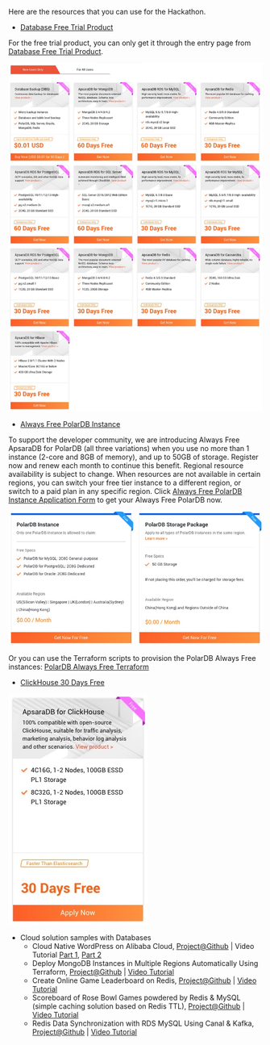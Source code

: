
Here are the resources that you can use for the Hackathon.

- [Database Free Trial Product](https://www.alibabacloud.com/product/databases?#J_2463051000)

For the free trial product, you can only get it through the entry page from [Database Free Trial Product](https://www.alibabacloud.com/product/databases?#J_2463051000).

![image desc](https://github.com/alibabacloud-howto/terraform-templates/raw/master/hackathon-database-package/images/db_always_free.png)

- [Always Free PolarDB Instance](https://www.alibabacloud.com/product/polardb?spm=a3c0i.7911826.6791778070.dbannerarelationaldb1.44193870CqsTPo#J_5764451150)

To support the developer community, we are introducing Always Free ApsaraDB for PolarDB (all three variations) when you use no more than 1 instance (2-core and 8GB of memory), and up to 50GB of storage. Register now and renew each month to continue this benefit. Regional resource availability is subject to change. When resources are not available in certain regions, you can switch your free tier instance to a different region, or switch to a paid plan in any specific region.
Click [Always Free PolarDB Instance Application Form](https://page-intl.aliyun.com/form/act389414587/index.htm?spm=a3c0i.247269.2463051000.31.551469597c8FX9) to get your Always Free PolarDB now.

![image desc](https://github.com/alibabacloud-howto/terraform-templates/raw/master/hackathon-database-package/images/polardb_always_free.png)

Or you can use the Terraform scripts to provision the PolarDB Always Free instances: [PolarDB Always Free Terraform](https://github.com/alibabacloud-howto/terraform-templates/tree/master/database-alwaysfree)

- [ClickHouse 30 Days Free](https://www.alibabacloud.com/product/clickhouse/free-trial?spm=a3c0i.247269.2463051000.33.551469597c8FX9)

![image desc](https://github.com/alibabacloud-howto/terraform-templates/raw/master/hackathon-database-package/images/ck_free.png)

- Cloud solution samples with Databases
  - Cloud Native WordPress on Alibaba Cloud, [Project@Github](https://github.com/alibabacloud-howto/solution-cloud-native-web-hosting) | Video Tutorial [Part 1](https://www.youtube.com/watch?v=TnWaGHBxPuw&list=PL54EFTJJZrwhlXruht3cQA18ISUKo6GAD&index=3), [Part 2](https://www.youtube.com/watch?v=POQ_nxjnIYM&list=PL54EFTJJZrwhlXruht3cQA18ISUKo6GAD&index=2)
  - Deploy MongoDB Instances in Multiple Regions Automatically Using Terraform, [Project@Github](https://github.com/alibabacloud-howto/solution-mongodb-multiregion-sync) | [Video Tutorial](https://www.youtube.com/watch?v=k6zUZcw6CU4)
  - Create Online Game Leaderboard on Redis, [Project@Github](https://github.com/alibabacloud-howto/solution-online-leaderboard-redis) | [Video Tutorial](https://www.youtube.com/watch?v=LMsMqYz9ik8)
  - Scoreboard of Rose Bowl Games powdered by Redis & MySQL (simple caching solution based on Redis TTL), [Project@Github](https://github.com/alibabacloud-howto/solution-mysql-redis-cache-simple) | [Video Tutorial](https://www.youtube.com/watch?v=oROTLdhdgdY)
  - Redis Data Synchronization with RDS MySQL Using Canal & Kafka, [Project@Github](https://github.com/alibabacloud-howto/solution-mysql-redis-canal-kafka-sync) | [Video Tutorial](https://www.youtube.com/watch?v=O-GoA6182mI)
